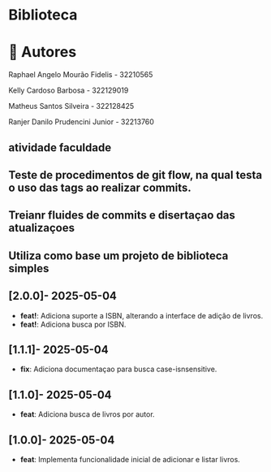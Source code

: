 # Biblioteca
# 📌 Autores
Raphael Angelo Mourão Fidelis - 32210565

Kelly Cardoso Barbosa - 322129019

Matheus Santos Silveira - 322128425

Ranjer Danilo Prudencini Junior - 32213760
## atividade faculdade
## Teste de procedimentos de git flow, na qual testa o uso das tags ao realizar commits.
## Treianr fluides de commits e disertaçao das atualizaçoes
## Utiliza como base um projeto de biblioteca simples

## [2.0.0]- 2025-05-04
- **feat!**: Adiciona suporte a ISBN, alterando a interface de adição de livros.
- **feat!**: Adiciona busca por ISBN.

## [1.1.1]- 2025-05-04
- **fix**: Adiciona documentaçao para busca case-isnsensitive.

## [1.1.0]- 2025-05-04
- **feat**: Adiciona busca de livros por autor.

## [1.0.0]- 2025-05-04
- **feat**: Implementa funcionalidade inicial de adicionar e listar livros.